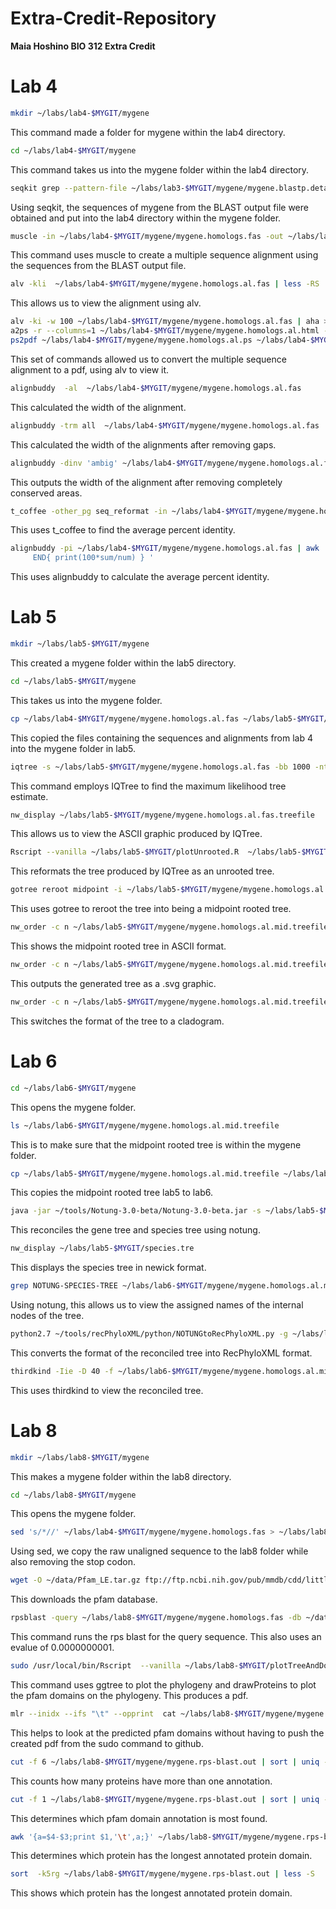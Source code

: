 # Extra-Credit-Repository
**Maia Hoshino BIO 312 Extra Credit**
# Lab 4
```bash
mkdir ~/labs/lab4-$MYGIT/mygene
```
This command made a folder for mygene within the lab4 directory.
```bash
cd ~/labs/lab4-$MYGIT/mygene
```
This command takes us into the mygene folder within the lab4 directory.
```bash
seqkit grep --pattern-file ~/labs/lab3-$MYGIT/mygene/mygene.blastp.detail.filtered.out ~/labs/lab3-$MYGIT/allprotein.fas > ~/labs/lab4-$MYGIT/mygene/mygene.homologs.fas
```
Using seqkit, the sequences of mygene from the BLAST output file were obtained and put into the lab4 directory within the mygene folder. 
```bash
muscle -in ~/labs/lab4-$MYGIT/mygene/mygene.homologs.fas -out ~/labs/lab4-$MYGIT/mygene/mygene.homologs.al.fas
```
This command uses muscle to create a multiple sequence alignment using the sequences from the BLAST output file. 
```bash
alv -kli  ~/labs/lab4-$MYGIT/mygene/mygene.homologs.al.fas | less -RS
```
This allows us to view the alignment using alv. 
```bash
alv -ki -w 100 ~/labs/lab4-$MYGIT/mygene/mygene.homologs.al.fas | aha > ~/labs/lab4-$MYGIT/mygene/mygene.homologs.al.html
a2ps -r --columns=1 ~/labs/lab4-$MYGIT/mygene/mygene.homologs.al.html -o ~/labs/lab4-$MYGIT/mygene/mygene.homologs.al.ps
ps2pdf ~/labs/lab4-$MYGIT/mygene/mygene.homologs.al.ps ~/labs/lab4-$MYGIT/mygene/mygene.homologs.al.pdf
```
This set of commands allowed us to convert the multiple sequence alignment to a pdf, using alv to view it. 
```bash
alignbuddy  -al  ~/labs/lab4-$MYGIT/mygene/mygene.homologs.al.fas
```
This calculated the width of the alignment.
```bash
alignbuddy -trm all  ~/labs/lab4-$MYGIT/mygene/mygene.homologs.al.fas | alignbuddy  -al
```
This calculated the width of the alignments after removing gaps.
```bash
alignbuddy -dinv 'ambig' ~/labs/lab4-$MYGIT/mygene/mygene.homologs.al.fas | alignbuddy  -al
```
This outputs the width of the alignment after removing completely conserved areas.
```bash
t_coffee -other_pg seq_reformat -in ~/labs/lab4-$MYGIT/mygene/mygene.homologs.al.fas -output sim
```
This uses t_coffee to find the average percent identity.
```bash
alignbuddy -pi ~/labs/lab4-$MYGIT/mygene/mygene.homologs.al.fas | awk ' (NR>2)  { for (i=2;i<=NF  ;i++){ sum+=$i;num++} }
     END{ print(100*sum/num) } '
```
This uses alignbuddy to calculate the average percent identity. 

# Lab 5
```bash
mkdir ~/labs/lab5-$MYGIT/mygene
```
This created a mygene folder within the lab5 directory.
```bash
cd ~/labs/lab5-$MYGIT/mygene
```
This takes us into the mygene folder.
```bash
cp ~/labs/lab4-$MYGIT/mygene/mygene.homologs.al.fas ~/labs/lab5-$MYGIT/mygene/mygene.homologs.al.fas
```
This copied the files containing the sequences and alignments from lab 4 into the mygene folder in lab5.
```bash
iqtree -s ~/labs/lab5-$MYGIT/mygene/mygene.homologs.al.fas -bb 1000 -nt 2
```
This command employs IQTree to find the maximum likelihood tree estimate. 
```bash
nw_display ~/labs/lab5-$MYGIT/mygene/mygene.homologs.al.fas.treefile
```
This allows us to view the ASCII graphic produced by IQTree.
```bash
Rscript --vanilla ~/labs/lab5-$MYGIT/plotUnrooted.R  ~/labs/lab5-$MYGIT/mygene/mygene.homologs.al.fas.treefile ~/labs/lab5-$MYGIT/mygene/mygene.homologs.al.fas.treefile.pdf 0.4
```
This reformats the tree produced by IQTree as an unrooted tree. 
```bash
gotree reroot midpoint -i ~/labs/lab5-$MYGIT/mygene/mygene.homologs.al.fas.treefile -o ~/labs/lab5-$MYGIT/mygene/mygene.homologs.al.mid.treefile
```
This uses gotree to reroot the tree into being a midpoint rooted tree. 
```bash
nw_order -c n ~/labs/lab5-$MYGIT/mygene/mygene.homologs.al.mid.treefile  | nw_display -
```
This shows the midpoint rooted tree in ASCII format.
```bash
nw_order -c n ~/labs/lab5-$MYGIT/mygene/mygene.homologs.al.mid.treefile | nw_display -w 1000 -b 'opacity:0' -s  >  ~/labs/lab5-$MYGIT/mygene/mygene.homologs.al.mid.treefile.svg -
```
This outputs the generated tree as a .svg graphic.
```bash
nw_order -c n ~/labs/lab5-$MYGIT/mygene/mygene.homologs.al.mid.treefile | nw_topology - | nw_display -s  -w 1000 > ~/labs/lab5-$MYGIT/mygene/mygene.homologs.al.midCl.treefile.svg -
```
This switches the format of the tree to a cladogram. 

# Lab 6
```bash
cd ~/labs/lab6-$MYGIT/mygene
```
This opens the mygene folder.
```bash
ls ~/labs/lab6-$MYGIT/mygene/mygene.homologs.al.mid.treefile  
```
This is to make sure that the midpoint rooted tree is within the mygene folder.
```bash
cp ~/labs/lab5-$MYGIT/mygene/mygene.homologs.al.mid.treefile ~/labs/lab6-$MYGIT/mygene/mygene.homologs.al.mid.treefile
```
This copies the midpoint rooted tree lab5 to lab6.
```bash 
java -jar ~/tools/Notung-3.0-beta/Notung-3.0-beta.jar -s ~/labs/lab5-$MYGIT/species.tre -g ~/labs/lab6-$MYGIT/mygene/mygene.homologs.al.mid.treefile --reconcile --speciestag prefix --savepng --events --outputdir ~/labs/lab6-$MYGIT/mygene/
```
This reconciles the gene tree and species tree using notung.
```bash
nw_display ~/labs/lab5-$MYGIT/species.tre
```
This displays the species tree in newick format.
```bash
grep NOTUNG-SPECIES-TREE ~/labs/lab6-$MYGIT/mygene/mygene.homologs.al.mid.treefile.reconciled | sed -e "s/^\[&&NOTUNG-SPECIES-TREE//" -e "s/\]/;/" | nw_display -
```
Using notung, this allows us to view the assigned names of the internal nodes of the tree.
```bash
python2.7 ~/tools/recPhyloXML/python/NOTUNGtoRecPhyloXML.py -g ~/labs/lab6-$MYGIT/mygene/mygene.homologs.al.mid.treefile.reconciled --include.species
```
This converts the format of the reconciled tree into RecPhyloXML format. 
```bash
thirdkind -Iie -D 40 -f ~/labs/lab6-$MYGIT/mygene/mygene.homologs.al.mid.treefile.reconciled.xml -o  ~/labs/lab6-$MYGIT/mygene/mygene.homologs.al.mid.treefile.reconciled.svg
```
This uses thirdkind to view the reconciled tree. 

# Lab 8

```bash
mkdir ~/labs/lab8-$MYGIT/mygene
```
This makes a mygene folder within the lab8 directory.
```bash
cd ~/labs/lab8-$MYGIT/mygene
```
This opens the mygene folder.
```bash
sed 's/*//' ~/labs/lab4-$MYGIT/mygene/mygene.homologs.fas > ~/labs/lab8-$MYGIT/mygene/mygene.homologs.fas
```
Using sed, we copy the raw unaligned sequence to the lab8 folder while also removing the stop codon. 
```bash
wget -O ~/data/Pfam_LE.tar.gz ftp://ftp.ncbi.nih.gov/pub/mmdb/cdd/little_endian/Pfam_LE.tar.gz && tar xfvz ~/data/Pfam_LE.tar.gz  -C ~/data
```
This downloads the pfam database.
```bash
rpsblast -query ~/labs/lab8-$MYGIT/mygene/mygene.homologs.fas -db ~/data/Pfam -out ~/labs/lab8-$MYGIT/mygene/mygene.rps-blast.out  -outfmt "6 qseqid qlen qstart qend evalue stitle" -evalue .0000000001
```
This command runs the rps blast for the query sequence. This also uses an evalue of 0.0000000001.
```bash
sudo /usr/local/bin/Rscript  --vanilla ~/labs/lab8-$MYGIT/plotTreeAndDomains.r ~/labs/lab5-$MYGIT/mygene/mygene.homologs.al.mid.treefile ~/labs/lab8-$MYGIT/mygene/mygene.rps-blast.out ~/labs/lab8-$MYGIT/mygene/mygene.tree.rps.pdf
```
This command uses ggtree to plot the phylogeny and drawProteins to plot the pfam domains on the phylogeny. This produces a pdf.
```bash
mlr --inidx --ifs "\t" --opprint  cat ~/labs/lab8-$MYGIT/mygene/mygene.rps-blast.out | tail -n +2 | less -S
```
This helps to look at the predicted pfam domains without having to push the created pdf from the sudo command to github.
```bash
cut -f 6 ~/labs/lab8-$MYGIT/mygene/mygene.rps-blast.out | sort | uniq -c
```
This counts how many proteins have more than one annotation.
```bash
cut -f 1 ~/labs/lab8-$MYGIT/mygene/mygene.rps-blast.out | sort | uniq -c
```
This determines which pfam domain annotation is most found. 
```bash
awk '{a=$4-$3;print $1,'\t',a;}' ~/labs/lab8-$MYGIT/mygene/mygene.rps-blast.out |  sort  -k2nr
```
This determines which protein has the longest annotated protein domain. 
```bash
sort  -k5rg ~/labs/lab8-$MYGIT/mygene/mygene.rps-blast.out | less -S
```
This shows which protein has the longest annotated protein domain.
